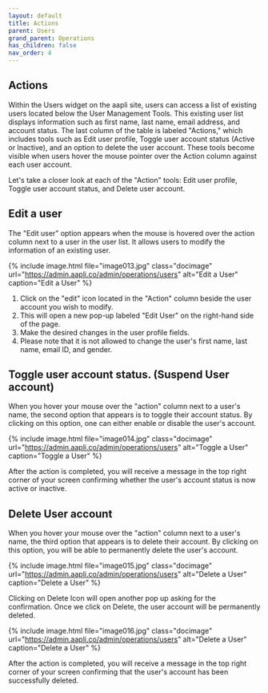 ```yaml
---
layout: default
title: Actions
parent: Users
grand_parent: Operations
has_children: false
nav_order: 4
---
```

## Actions

Within the Users widget on the aapli site, users can access a list of existing users located below the User Management Tools. This existing user list displays information such as first name, last name, email address, and account status. The last column of the table is labeled "Actions," which includes tools such as Edit user profile, Toggle user account status (Active or Inactive), and an option to delete the user account. These tools become visible when users hover the mouse pointer over the Action column against each user account.

Let's take a closer look at each of the "Action" tools: Edit user profile, Toggle user account status, and Delete user account.

## Edit a user
The "Edit user" option appears when the mouse is hovered over the action column next to a user in the user list. It allows users to modify the information of an existing user.

{% include image.html file="image013.jpg" class="docimage" url="https://admin.aapli.co/admin/operations/users" alt="Edit a User" caption="Edit a User" %}

1.	Click on the "edit" icon located in the "Action" column beside the user account you wish to modify.
2.	This will open a new pop-up labeled "Edit User" on the right-hand side of the page.
3.	Make the desired changes in the user profile fields.
4.	Please note that it is not allowed to change the user's first name, last name, email ID, and gender.


## Toggle user account status. (Suspend User account)
When you hover your mouse over the "action" column next to a user's name, the second option that appears is to toggle their account status. By clicking on this option, one can either enable or disable the user's account.

{% include image.html file="image014.jpg" class="docimage" url="https://admin.aapli.co/admin/operations/users" alt="Toggle a User" caption="Toggle a User" %}

After the action is completed, you will receive a message in the top right corner of your screen confirming whether the user's account status is now active or inactive.

## Delete User account

When you hover your mouse over the "action" column next to a user's name, the third option that appears is to delete their account. By clicking on this option, you will be able to permanently delete the user's account.

{% include image.html file="image015.jpg" class="docimage" url="https://admin.aapli.co/admin/operations/users" alt="Delete a User" caption="Delete a User" %}

Clicking on Delete Icon will open another pop up asking for the confirmation. Once we click on Delete, the user account will be permanently deleted. 

{% include image.html file="image016.jpg" class="docimage" url="https://admin.aapli.co/admin/operations/users" alt="Delete a User" caption="Delete a User" %}

After the action is completed, you will receive a message in the top right corner of your screen confirming that the user's account has been successfully deleted.


